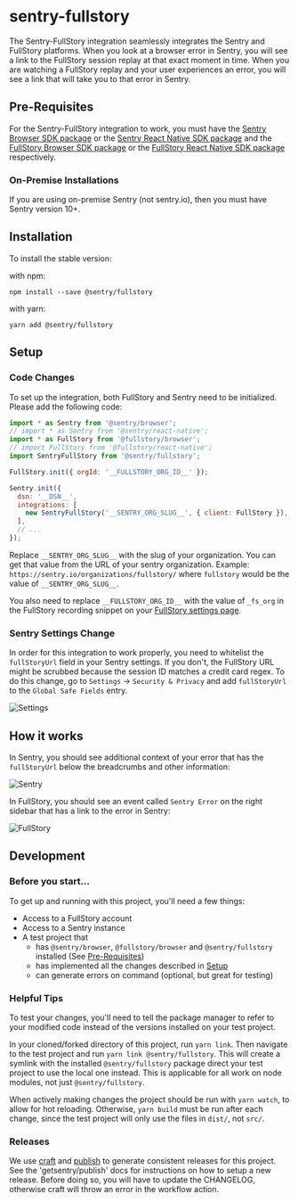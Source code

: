 # sentry-fullstory

The Sentry-FullStory integration seamlessly integrates the Sentry and FullStory platforms. When you look at a browser error in Sentry, you will see a link to the FullStory session replay at that exact moment in time. When you are watching a FullStory replay and your user experiences an error, you will see a link that will take you to that error in Sentry.

## Pre-Requisites

For the Sentry-FullStory integration to work, you must have the [Sentry Browser SDK package](https://www.npmjs.com/package/@sentry/browser) or the [Sentry React Native SDK package](https://www.npmjs.com/package/@sentry/react-native) and the [FullStory Browser SDK package](https://www.npmjs.com/package/@fullstory/browser) or the [FullStory React Native SDK package](https://www.npmjs.com/package/@fullstory/react-native) respectively.

### On-Premise Installations

If you are using on-premise Sentry (not sentry.io), then you must have Sentry version 10+.

## Installation
To install the stable version:

with npm:
```
npm install --save @sentry/fullstory
```

with yarn:
```
yarn add @sentry/fullstory
```


## Setup

### Code Changes

To set up the integration, both FullStory and Sentry need to be initialized. Please add the following code:

```javascript
import * as Sentry from '@sentry/browser';
// import * as Sentry from '@sentry/react-native';
import * as FullStory from '@fullstory/browser';
// import FullStory from '@fullstory/react-native';
import SentryFullStory from '@sentry/fullstory';

FullStory.init({ orgId: '__FULLSTORY_ORG_ID__' });

Sentry.init({
  dsn: '__DSN__',
  integrations: [
    new SentryFullStory('__SENTRY_ORG_SLUG__', { client: FullStory }),
  ],
  // ...
});
```

Replace `__SENTRY_ORG_SLUG__` with the slug of your organization. You can get that value from the URL of your sentry organization. Example: `https://sentry.io/organizations/fullstory/` where `fullstory` would be the value of `__SENTRY_ORG_SLUG__`.


You also need to replace `__FULLSTORY_ORG_ID__` with the value of `_fs_org` in the FullStory recording snippet on your [FullStory settings page](https://help.fullstory.com/hc/en-us/articles/360020623514).


### Sentry Settings Change

In order for this integration to work properly, you need to whitelist the `fullStoryUrl` field in your Sentry settings. If you don't, the FullStory URL might be scrubbed because the session ID matches a credit card regex. To do this change, go to `Settings` -> `Security & Privacy` and add `fullStoryUrl` to the `Global Safe Fields` entry.


![Settings](https://i.imgur.com/zk0hShj.png)

## How it works

In Sentry, you should see additional context of your error that has the `fullStoryUrl` below the breadcrumbs and other information:

![Sentry](https://i.imgur.com/O4r4Wvq.png)


In FullStory, you should see an event called `Sentry Error` on the right sidebar that has a link to the error in Sentry:

![FullStory](https://i.imgur.com/FutjI0R.png)

## Development

### Before you start...

To get up and running with this project, you'll need a few things:

- Access to a FullStory account
- Access to a Sentry instance
- A test project that
  - has `@sentry/browser`, `@fullstory/browser` and `@sentry/fullstory` installed (See [Pre-Requisites](#pre-requisites))
  - has implemented all the changes described in [Setup](#setup)
  - can generate errors on command (optional, but great for testing)

### Helpful Tips

To test your changes, you'll need to tell the package manager to refer to your modified code instead of the versions installed on your test project.

In your cloned/forked directory of this project, run `yarn link`. Then navigate to the test project and run `yarn link @sentry/fullstory`. This will create a symlink with the installed `@sentry/fullstory` package direct your test project to use the local one instead. This is applicable for all work on node modules, not just `@sentry/fullstory`.

When actively making changes the project should be run with `yarn watch`, to allow for hot reloading. Otherwise, `yarn build` must be run after each change, since the test project will only use the files in `dist/`, not `src/`.

### Releases

We use [craft](https://github.com/getsentry/craft) and [publish](https://github.com/getsentry/publish) to generate consistent releases for this project. See the 'getsentry/publish' docs for instructions on how to setup a new release. Before doing so, you will have to update the CHANGELOG, otherwise craft will throw an error in the workflow action.
